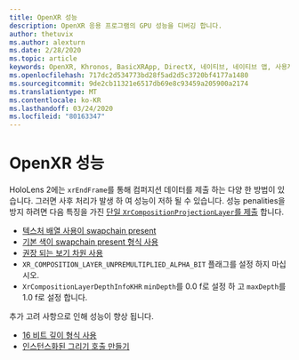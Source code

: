 ```yaml
---
title: OpenXR 성능
description: OpenXR 응용 프로그램의 GPU 성능을 디버깅 합니다.
author: thetuvix
ms.author: alexturn
ms.date: 2/28/2020
ms.topic: article
keywords: OpenXR, Khronos, BasicXRApp, DirectX, 네이티브, 네이티브 앱, 사용자 지정 엔진, 미들웨어, 성능, 최적화, GPU 디버깅, RenderDoc, PIX
ms.openlocfilehash: 717dc2d534773bd28f5ad2d5c3720bf4177a1480
ms.sourcegitcommit: 9de2cb11321e6517db69e8c93459a205900a2174
ms.translationtype: MT
ms.contentlocale: ko-KR
ms.lasthandoff: 03/24/2020
ms.locfileid: "80163347"
---
```

# <a name="openxr-performance"></a>OpenXR 성능

HoloLens 2에는 `xrEndFrame`를 통해 컴퍼지션 데이터를 제출 하는 다양 한 방법이 있습니다. 그러면 사후 처리가 발생 하 여 성능이 저하 될 수 있습니다.
성능 penalities을 방지 하려면 다음 특징을 가진 [단일 `XrCompositionProjectionLayer`를 제출](openxr-best-practices.md#use-a-single-projection-layer) 합니다.
* [텍스처 배열 사용이 swapchain present](openxr-best-practices.md#render-with-texture-array-and-vprt)
* [기본 색이 swapchain present 형식 사용](openxr-best-practices.md#select-a-swapchain-format)
* [권장 되는 보기 차원 사용](openxr-best-practices.md#render-with-recommended-rendering-parameters-and-frame-timing)
* `XR_COMPOSITION_LAYER_UNPREMULTIPLIED_ALPHA_BIT` 플래그를 설정 하지 마십시오.
* `XrCompositionLayerDepthInfoKHR` `minDepth`를 0.0 f로 설정 하 고 `maxDepth`를 1.0 f로 설정 합니다.

추가 고려 사항으로 인해 성능이 향상 됩니다.
* [16 비트 깊이 형식 사용](openxr-best-practices.md#choose-a-reasonable-depth-range)
* [인스턴스화된 그리기 호출 만들기](openxr-best-practices.md#render-with-texture-array-and-vprt)
